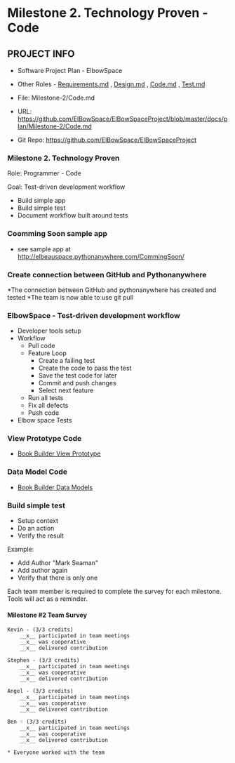 # Milestone 2. Technology Proven - Code


## PROJECT INFO

* Software Project Plan - ElbowSpace

* Other Roles - [Requirements.md](Requirements.md)
, [Design.md](Design.md)
, [Code.md](Code.md)
, [Test.md](Test.md)
* File: Milestone-2/Code.md
* URL: https://github.com/ElBowSpace/ElBowSpaceProject/blob/master/docs/plan/Milestone-2/Code.md
* Git Repo: https://github.com/ElBowSpace/ElBowSpaceProject


### Milestone 2. Technology Proven

Role: Programmer - Code

Goal: Test-driven development workflow

* Build simple app
* Build simple test
* Document workflow built around tests

### Coomming Soon sample app
* see sample app at http://elbeauspace.pythonanywhere.com/CommingSoon/

### Create connection between GitHub and Pythonanywhere
*The connection between GitHub and pythonanywhere has created and tested
*The team is now able to use git pull

### ElbowSpace - Test-driven development workflow
* Developer tools setup
* Workflow
    * Pull code
    * Feature Loop
        * Create a failing test
        * Create the code to pass the test
        * Save the test code for later
        * Commit and push changes
        * Select next feature
    * Run all tests
    * Fix all defects
    * Push code
* Elbow space Tests


### View Prototype Code
* [Book Builder View Prototype](../../ViewPrototype.md)


### Data Model Code
* [Book Builder Data Models](../../DataModels.md)


### Build simple test
* Setup context
* Do an action
* Verify the result

Example:

* Add Author "Mark Seaman"
* Add author again
* Verify that there is only one


Each team member is required to complete the survey for each milestone.  Tools will act as
a reminder.

#### Milestone #2 Team Survey

    Kevin - (3/3 credits)
        __x__ participated in team meetings
        __x__ was cooperative
        __x__ delivered contribution
        
    Stephen - (3/3 credits)
        __x__ participated in team meetings
        __x__ was cooperative
        __x__ delivered contribution
        
    Angel - (3/3 credits)
        __x__ participated in team meetings
        __x__ was cooperative
        __x__ delivered contribution
        
    Ben - (3/3 credits)
        __x__ participated in team meetings
        __x__ was cooperative
        __x__ delivered contribution
        
    * Everyone worked with the team
